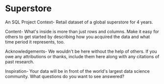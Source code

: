 # Superstore
An SQL Project
Context-
Retail dataset of a global superstore for 4 years.

Content-
What's inside is more than just rows and columns. Make it easy for others to get started by describing how you acquired the data and what time period it represents, too.

Acknowledgements-
We wouldn't be here without the help of others. If you owe any attributions or thanks, include them here along with any citations of past research.

Inspiration-
Your data will be in front of the world's largest data science community. What questions do you want to see answered?
